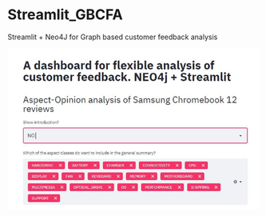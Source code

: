 # Streamlit_GBCFA
Streamlit + Neo4J for Graph based customer feedback analysis


<img src="ProductAnalysis_introNO.JPG" width="600" >
